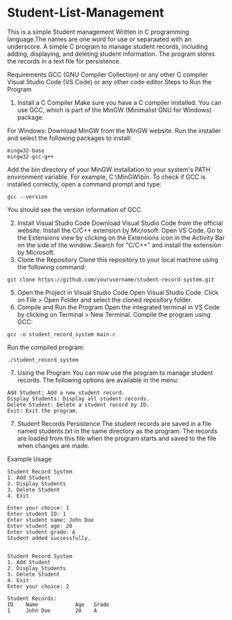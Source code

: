 # Student-List-Management
This is a simple Student management Written in C programming language.The names are one word for use or separaated with an underscore.
A simple C program to manage student records, including adding, displaying, and deleting student information. The program stores the records in a text file for persistence.

Requirements
GCC (GNU Compiler Collection) or any other C compiler
Visual Studio Code (VS Code) or any other code editor
Steps to Run the Program
1. Install a C Compiler
Make sure you have a C compiler installed. You can use GCC, which is part of the MinGW (Minimalist GNU for Windows) package.

For Windows:
Download MinGW from the MinGW website.
Run the installer and select the following packages to install:
```
mingw32-base
mingw32-gcc-g++
```
Add the bin directory of your MinGW installation to your system's PATH environment variable. For example, C:\MinGW\bin.
To check if GCC is installed correctly, open a command prompt and type:
```
gcc --version
```
You should see the version information of GCC.

2. Install Visual Studio Code
Download Visual Studio Code from the official website.
Install the C/C++ extension by Microsoft:
Open VS Code.
Go to the Extensions view by clicking on the Extensions icon in the Activity Bar on the side of the window.
Search for "C/C++" and install the extension by Microsoft.
3. Clone the Repository
Clone this repository to your local machine using the following command:
```
git clone https://github.com/yourusername/student-record-system.git
```
5. Open the Project in Visual Studio Code
Open Visual Studio Code.
Click on File > Open Folder and select the cloned repository folder.
6. Compile and Run the Program
Open the integrated terminal in VS Code by clicking on Terminal > New Terminal.
Compile the program using GCC:
```
gcc -o student_record_system main.c
```

Run the compiled program:

```
./student_record_system
```

7. Using the Program
You can now use the program to manage student records. The following options are available in the menu:
```
Add Student: Add a new student record.
Display Students: Display all student records.
Delete Student: Delete a student record by ID.
Exit: Exit the program.
```

7. Student Records Persistence
The student records are saved in a file named students.txt in the same directory as the program. The records are loaded from this file when the program starts and saved to the file when changes are made.

Example Usage
```
Student Record System
1. Add Student
2. Display Students
3. Delete Student
4. Exit

Enter your choice: 1
Enter student ID: 1
Enter student name: John Doe
Enter student age: 20
Enter student grade: A
Student added successfully.


Student Record System
1. Add Student
2. Display Students
3. Delete Student
4. Exit
Enter your choice: 2

Student Records:
ID    Name            Age   Grade
1     John Doe        20    A
```
